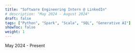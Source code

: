 ```yaml
---
title: "Software Engineering Intern @ LinkedIn"
# description: "May 2024 - August 2024"
draft: false
tags: ["Python", "Spark", "Scala", "SQL", "Generative AI"]
showToc: false
weight: 1
---
```

May 2024 - Present